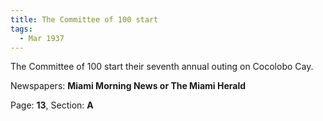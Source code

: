 ```yaml
---  
title: The Committee of 100 start  
tags:  
  - Mar 1937  
---  
```

  
The Committee of 100 start their seventh annual outing on Cocolobo Cay.  
  
Newspapers: **Miami Morning News or The Miami Herald**  
  
Page: **13**, Section: **A** 
